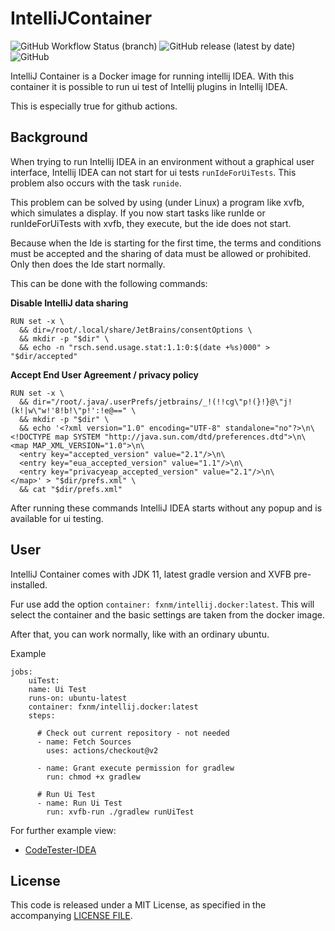 # IntelliJContainer

![GitHub Workflow Status (branch)](https://img.shields.io/github/workflow/status/fxnm/IntelliJContainer/Main%20Build/main?label=Main%20Build)
![GitHub release (latest by date)](https://img.shields.io/github/v/release/fxnm/IntelliJContainer)
![GitHub](https://img.shields.io/github/license/fxnm/IntelliJContainer)

IntelliJ Container is a Docker image for running intellij IDEA. With this container it is possible to run ui test of
Intellij plugins in Intellij IDEA.

This is especially true for github actions.

## Background

When trying to run Intellij IDEA in an environment without a graphical user interface, Intellij IDEA can not start for
ui tests `runIdeForUiTests`. This problem also occurs with the task `runide`.

This problem can be solved by using (under Linux) a program like xvfb, which simulates a display. If you now start tasks
like runIde or runIdeForUiTests with xvfb, they execute, but the ide does not start.

Because when the Ide is starting for the first time, the terms and conditions must be accepted and the sharing of data
must be allowed or prohibited. Only then does the Ide start normally.

This can be done with the following commands:

**Disable IntelliJ data sharing**

````
RUN set -x \
  && dir=/root/.local/share/JetBrains/consentOptions \
  && mkdir -p "$dir" \
  && echo -n "rsch.send.usage.stat:1.1:0:$(date +%s)000" > "$dir/accepted"

````

**Accept End User Agreement / privacy policy**

````
RUN set -x \
  && dir="/root/.java/.userPrefs/jetbrains/_!(!!cg\"p!(}!}@\"j!(k!|w\"w!'8!b!\"p!':!e@==" \
  && mkdir -p "$dir" \
  && echo '<?xml version="1.0" encoding="UTF-8" standalone="no"?>\n\
<!DOCTYPE map SYSTEM "http://java.sun.com/dtd/preferences.dtd">\n\
<map MAP_XML_VERSION="1.0">\n\
  <entry key="accepted_version" value="2.1"/>\n\
  <entry key="eua_accepted_version" value="1.1"/>\n\
  <entry key="privacyeap_accepted_version" value="2.1"/>\n\
</map>' > "$dir/prefs.xml" \
  && cat "$dir/prefs.xml"
````

After running these commands IntelliJ IDEA starts without any popup and is available for ui testing.

## User

IntelliJ Container comes with JDK 11, latest gradle version and XVFB pre-installed.

Fur use add the option `container: fxnm/intellij.docker:latest`. This will select the container and the basic 
settings are taken from the docker image.

After that, you can work normally, like with an ordinary ubuntu.

Example

````
jobs:
    uiTest:
    name: Ui Test
    runs-on: ubuntu-latest
    container: fxnm/intellij.docker:latest
    steps:

      # Check out current repository - not needed
      - name: Fetch Sources
        uses: actions/checkout@v2

      - name: Grant execute permission for gradlew
        run: chmod +x gradlew

      # Run Ui Test
      - name: Run Ui Test
        run: xvfb-run ./gradlew runUiTest
````

For further example view:

- [CodeTester-IDEA](https://github.com/fxnm/CodeTester-IDEA)

## License

This code is released under a MIT License, as specified in the
accompanying [LICENSE FILE](https://github.com/fxnm/IntelliJContainer/blob/main/LICENSE).
